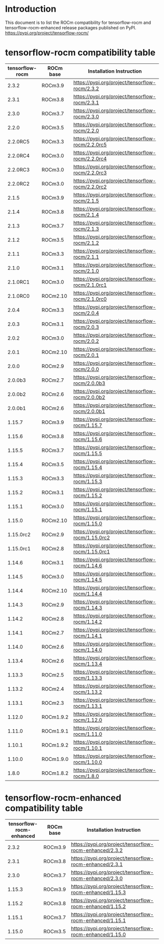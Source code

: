 # Introduction

This document is to list the ROCm compatibility for tensorflow-rocm and tensorflow-rocm-enhanced release packages published on PyPI.
<https://pypi.org/project/tensorflow-rocm/>

# tensorflow-rocm compatibility table

| tensorflow-rocm |  ROCm base  |  Installation Instruction  |
| ------ | ------ |  -------- |
|   2.3.2  | ROCm3.9  | <https://pypi.org/project/tensorflow-rocm/2.3.2> |
|   2.3.1  | ROCm3.8  | <https://pypi.org/project/tensorflow-rocm/2.3.1> |
|   2.3.0  | ROCm3.7  | <https://pypi.org/project/tensorflow-rocm/2.3.0> |
|   2.2.0  | ROCm3.5  | <https://pypi.org/project/tensorflow-rocm/2.2.0> |
|   2.2.0RC5  | ROCm3.3  | <https://pypi.org/project/tensorflow-rocm/2.2.0rc5> |
|   2.2.0RC4  | ROCm3.0  | <https://pypi.org/project/tensorflow-rocm/2.2.0rc4> |
|   2.2.0RC3  | ROCm3.0  | <https://pypi.org/project/tensorflow-rocm/2.2.0rc3> |
|   2.2.0RC2  | ROCm3.0  | <https://pypi.org/project/tensorflow-rocm/2.2.0rc2> |
|   2.1.5  | ROCm3.9  | <https://pypi.org/project/tensorflow-rocm/2.1.5> |
|   2.1.4  | ROCm3.8  | <https://pypi.org/project/tensorflow-rocm/2.1.4> |
|   2.1.3  | ROCm3.7  | <https://pypi.org/project/tensorflow-rocm/2.1.3> |
|   2.1.2  | ROCm3.5  | <https://pypi.org/project/tensorflow-rocm/2.1.2> |
|   2.1.1  | ROCm3.3  | <https://pypi.org/project/tensorflow-rocm/2.1.1> |
|   2.1.0  | ROCm3.1  | <https://pypi.org/project/tensorflow-rocm/2.1.0> |
|   2.1.0RC1  | ROCm3.0  | <https://pypi.org/project/tensorflow-rocm/2.1.0rc1> |
|   2.1.0RC0  | ROCm2.10  | <https://pypi.org/project/tensorflow-rocm/2.1.0rc0> |
|   2.0.4  | ROCm3.3  | <https://pypi.org/project/tensorflow-rocm/2.0.4> |
|   2.0.3  | ROCm3.1  | <https://pypi.org/project/tensorflow-rocm/2.0.3> |
|   2.0.2  | ROCm3.0  | <https://pypi.org/project/tensorflow-rocm/2.0.2> |
|   2.0.1  | ROCm2.10  | <https://pypi.org/project/tensorflow-rocm/2.0.1> |
|   2.0.0  | ROCm2.9  | <https://pypi.org/project/tensorflow-rocm/2.0.0> |
|   2.0.0b3    |   ROCm2.7     | <https://pypi.org/project/tensorflow-rocm/2.0.0b3> |
|   2.0.0b2    |   ROCm2.6     | <https://pypi.org/project/tensorflow-rocm/2.0.0b2> |
|   2.0.0b1    |  ROCm2.6    | <https://pypi.org/project/tensorflow-rocm/2.0.0b1> |
|   1.15.7    |  ROCm3.9      | <https://pypi.org/project/tensorflow-rocm/1.15.7> |
|   1.15.6    |  ROCm3.8      | <https://pypi.org/project/tensorflow-rocm/1.15.6> |
|   1.15.5    |  ROCm3.7      | <https://pypi.org/project/tensorflow-rocm/1.15.5> |
|   1.15.4    |  ROCm3.5      | <https://pypi.org/project/tensorflow-rocm/1.15.4> |
|   1.15.3    |  ROCm3.3      | <https://pypi.org/project/tensorflow-rocm/1.15.3> |
|   1.15.2    |  ROCm3.1      | <https://pypi.org/project/tensorflow-rocm/1.15.2> |
|   1.15.1    |  ROCm3.0      | <https://pypi.org/project/tensorflow-rocm/1.15.1> |
|   1.15.0    |  ROCm2.10      | <https://pypi.org/project/tensorflow-rocm/1.15.0> |
|   1.15.0rc2    |  ROCm2.9      | <https://pypi.org/project/tensorflow-rocm/1.15.0rc2> |
|   1.15.0rc1    |  ROCm2.8      | <https://pypi.org/project/tensorflow-rocm/1.15.0rc1> |
|   1.14.6    |   ROCm3.1     | <https://pypi.org/project/tensorflow-rocm/1.14.6> |
|   1.14.5    |   ROCm3.0     | <https://pypi.org/project/tensorflow-rocm/1.14.5> |
|   1.14.4    |   ROCm2.10     | <https://pypi.org/project/tensorflow-rocm/1.14.4> |
|   1.14.3    |   ROCm2.9     | <https://pypi.org/project/tensorflow-rocm/1.14.3> |
|   1.14.2    |  ROCm2.8    | <https://pypi.org/project/tensorflow-rocm/1.14.2> |
|   1.14.1    |  ROCm2.7      | <https://pypi.org/project/tensorflow-rocm/1.14.1> |
|   1.14.0    |  ROCm2.6      | <https://pypi.org/project/tensorflow-rocm/1.14.0> |
|   1.13.4    |   ROCm2.6     | <https://pypi.org/project/tensorflow-rocm/1.13.4> |
|   1.13.3    |  ROCm2.5    | <https://pypi.org/project/tensorflow-rocm/1.13.3> |
|   1.13.2    |  ROCm2.4      | <https://pypi.org/project/tensorflow-rocm/1.13.2> |
|   1.13.1    |  ROCm2.3      | <https://pypi.org/project/tensorflow-rocm/1.13.1> |
|   1.12.0    |  ROCm1.9.2      | <https://pypi.org/project/tensorflow-rocm/1.12.0> |
|   1.11.0    |  ROCm1.9.1      | <https://pypi.org/project/tensorflow-rocm/1.11.0> |
|   1.10.1    |  ROCm1.9.2      | <https://pypi.org/project/tensorflow-rocm/1.10.1> |
|   1.10.0    |  ROCm1.9.0      | <https://pypi.org/project/tensorflow-rocm/1.10.0> |
|   1.8.0    |  ROCm1.8.2      | <https://pypi.org/project/tensorflow-rocm/1.8.0> |


# tensorflow-rocm-enhanced compatibility table

| tensorflow-rocm-enhanced |  ROCm base  |  Installation Instruction  |
| ------ | ------ |  -------- |
|   2.3.2  | ROCm3.9  | <https://pypi.org/project/tensorflow-rocm-enhanced/2.3.2> |
|   2.3.1  | ROCm3.8  | <https://pypi.org/project/tensorflow-rocm-enhanced/2.3.1> |
|   2.3.0  | ROCm3.7  | <https://pypi.org/project/tensorflow-rocm-enhanced/2.3.0> |
|   1.15.3    |  ROCm3.9      | <https://pypi.org/project/tensorflow-rocm-enhanced/1.15.3> |
|   1.15.2    |  ROCm3.8      | <https://pypi.org/project/tensorflow-rocm-enhanced/1.15.2> |
|   1.15.1    |  ROCm3.7      | <https://pypi.org/project/tensorflow-rocm-enhanced/1.15.1> |
|   1.15.0    |  ROCm3.5      | <https://pypi.org/project/tensorflow-rocm-enhanced/1.15.0> |
